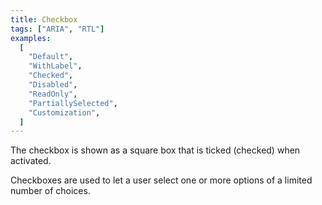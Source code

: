 ```yaml
---
title: Checkbox
tags: ["ARIA", "RTL"]
examples:
  [
    "Default",
    "WithLabel",
    "Checked",
    "Disabled",
    "ReadOnly",
    "PartiallySelected",
    "Customization",
  ]
---
```


The checkbox is shown as a square box that is ticked (checked) when activated.

Checkboxes are used to let a user select one or more options of a limited number of choices.

